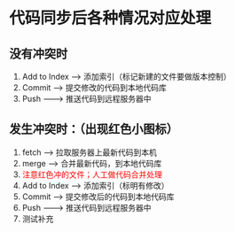 # 代码同步后各种情况对应处理
## 没有冲突时
 1. Add to Index --> 添加索引（标记新建的文件要做版本控制）
 2. Commit --> 提交修改的代码到本地代码库
 3. Push ---> 推送代码到远程服务器中

## 发生冲突时：（出现红色小图标）
 1. fetch --> 拉取服务器上最新代码到本机
 2. merge --> 合并最新代码，到本地代码库
 3. <font color=red>注意红色冲的文件；人工做代码合并处理</font>
 4. Add to Index --> 添加索引（标明有修改）
 5. Commit --> 提交修改后的代码到本地代码库
 6. Push ---> 推送代码到远程服务器中
 7. 测试补充